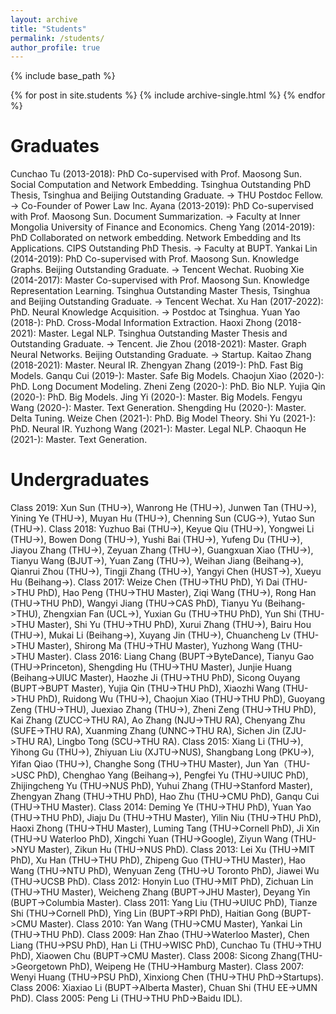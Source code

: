 ```yaml
---
layout: archive
title: "Students"
permalink: /students/
author_profile: true
---
```


{% include base_path %}


{% for post in site.students %}
  {% include archive-single.html %}
{% endfor %}

Graduates
======
Cunchao Tu (2013-2018): PhD Co-supervised with Prof. Maosong Sun. Social Computation and Network Embedding. Tsinghua Outstanding PhD Thesis, Tsinghua and Beijing Outstanding Graduate. -> THU Postdoc Fellow. -> Co-Founder of Power Law Inc.
Ayana (2013-2019): PhD Co-supervised with Prof. Maosong Sun. Document Summarization. -> Faculty at Inner Mongolia University of Finance and Economics.
Cheng Yang (2014-2019): PhD Collaborated on network embedding. Network Embedding and Its Applications. CIPS Outstanding PhD Thesis. -> Faculty at BUPT.
Yankai Lin (2014-2019): PhD Co-supervised with Prof. Maosong Sun. Knowledge Graphs. Beijing Outstanding Graduate. -> Tencent Wechat.
Ruobing Xie (2014-2017): Master Co-supervised with Prof. Maosong Sun. Knowledge Representation Learning. Tsinghua Outstanding Master Thesis, Tsinghua and Beijing Outstanding Graduate. -> Tencent Wechat.
Xu Han (2017-2022): PhD. Neural Knowledge Acquisition. -> Postdoc at Tsinghua.
Yuan Yao (2018-): PhD. Cross-Modal Information Extraction.
Haoxi Zhong (2018-2021): Master. Legal NLP. Tsinghua Outstanding Master Thesis and Outstanding Graduate. -> Tencent.
Jie Zhou (2018-2021): Master. Graph Neural Networks. Beijing Outstanding Graduate. -> Startup.
Kaitao Zhang (2018-2021): Master. Neural IR.
Zhengyan Zhang (2019-): PhD. Fast Big Models.
Ganqu Cui (2019-): Master. Safe Big Models.
Chaojun Xiao (2020-): PhD. Long Document Modeling.
Zheni Zeng (2020-): PhD. Bio NLP.
Yujia Qin (2020-): PhD. Big Models.
Jing Yi (2020-): Master. Big Models.
Fengyu Wang (2020-): Master. Text Generation.
Shengding Hu (2020-): Master. Delta Tuning.
Weize Chen (2021-): PhD. Big Model Theory.
Shi Yu (2021-): PhD. Neural IR.
Yuzhong Wang (2021-): Master. Legal NLP.
Chaoqun He (2021-): Master. Text Generation.

Undergraduates
======
Class 2019: Xun Sun (THU->), Wanrong He (THU->), Junwen Tan (THU->), Yining Ye (THU->), Muyan Hu (THU->), Chenning Sun (CUG->), Yutao Sun (THU->).
Class 2018: Yuzhuo Bai (THU->), Keyue Qiu (THU->), Yongwei Li (THU->), Bowen Dong (THU->), Yushi Bai (THU->), Yufeng Du (THU->), Jiayou Zhang (THU->), Zeyuan Zhang (THU->), Guangxuan Xiao (THU->), Tianyu Wang (BJUT->), Yuan Zang (THU->), Weihan Jiang (Beihang->), Qianrui Zhou (THU->), Tingji Zhang (THU->), Yangyi Chen (HUST->), Xueyu Hu (Beihang->).
Class 2017: Weize Chen (THU->THU PhD), Yi Dai (THU->THU PhD), Hao Peng (THU->THU Master), Ziqi Wang (THU->), Rong Han (THU->THU PhD), Wangyi Jiang (THU->CAS PhD), Tianyu Yu (Beihang->THU), Zhengxian Fan (UCL->), Yuxian Gu (THU->THU PhD), Yun Shi (THU->THU Master), Shi Yu (THU->THU PhD), Xurui Zhang (THU->), Bairu Hou (THU->), Mukai Li (Beihang->), Xuyang Jin (THU->), Chuancheng Lv (THU->THU Master), Shirong Ma (THU->THU Master), Yuzhong Wang (THU->THU Master).
Class 2016: Liang Chang (BUPT->ByteDance), Tianyu Gao (THU->Princeton), Shengding Hu (THU->THU Master), Junjie Huang (Beihang->UIUC Master), Haozhe Ji (THU->THU PhD), Sicong Ouyang (BUPT->BUPT Master), Yujia Qin (THU->THU PhD), Xiaozhi Wang (THU->THU PhD), Ruidong Wu (THU->), Chaojun Xiao (THU->THU PhD), Guoyang Zeng (THU->THU), Juexiao Zhang (THU->), Zheni Zeng (THU->THU PhD), Kai Zhang (ZUCC->THU RA), Ao Zhang (NJU->THU RA), Chenyang Zhu (SUFE->THU RA), Xuanming Zhang (UNNC->THU RA), Sichen Jin (ZJU->THU RA), Lingbo Tong (SCU->THU RA).
Class 2015: Xiang Li (THU->), Yihong Gu (THU->), Zhiyuan Liu (XJTU->NUS), Shangbang Long (PKU->), Yifan Qiao (THU->), Changhe Song (THU->THU Master), Jun Yan（THU->USC PhD), Chenghao Yang (Beihang->), Pengfei Yu (THU->UIUC PhD), Zhijingcheng Yu (THU->NUS PhD), Yuhui Zhang (THU->Stanford Master), Zhengyan Zhang (THU->THU PhD), Hao Zhu (THU->CMU PhD), Ganqu Cui (THU->THU Master).
Class 2014: Deming Ye (THU->THU PhD), Yuan Yao (THU->THU PhD), Jiaju Du (THU->THU Master), Yilin Niu (THU->THU PhD), Haoxi Zhong (THU->THU Master), Luming Tang (THU->Cornell PhD), Ji Xin (THU->U Waterloo PhD), Xingchi Yuan (THU->Google), Ziyun Wang (THU->NYU Master), Zikun Hu (THU->NUS PhD).
Class 2013: Lei Xu (THU->MIT PhD), Xu Han (THU->THU PhD), Zhipeng Guo (THU->THU Master), Hao Wang (THU->NTU PhD), Wenyuan Zeng (THU->U Toronto PhD), Jiawei Wu (THU->UCSB PhD).
Class 2012: Honyin Luo (THU->MIT PhD), Zichuan Lin (THU->THU Master), Weicheng Zhang (BUPT->JHU Master), Deyang Yin (BUPT->Columbia Master).
Class 2011: Yang Liu (THU->UIUC PhD), Tianze Shi (THU->Cornell PhD), Ying Lin (BUPT->RPI PhD), Haitian Gong (BUPT->CMU Master).
Class 2010: Yan Wang (THU->CMU Master), Yankai Lin (THU->THU PhD).
Class 2009: Han Zhao (THU->Waterloo Master), Chen Liang (THU->PSU PhD), Han Li (THU->WISC PhD), Cunchao Tu (THU->THU PhD), Xiaowen Chu (BUPT->CMU Master).
Class 2008: Sicong Zhang(THU->Georgetown PhD), Weipeng He (THU->Hamburg Master).
Class 2007: Wenyi Huang (THU->PSU PhD), Xinxiong Chen (THU->THU PhD->Startups).
Class 2006: Xiaxiao Li (BUPT->Alberta Master), Chuan Shi (THU EE->UMN PhD).
Class 2005: Peng Li (THU->THU PhD->Baidu IDL).